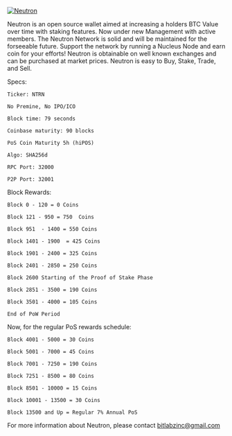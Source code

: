 <a href="http://i.imgur.com/YUhDNh9m.png"><img src="http://i.imgur.com/YUhDNh9m.png" title="Neutron" /></a>


Neutron is an open source wallet aimed at increasing a holders BTC Value over time with staking features. Now under new Management with active members. The Neutron Network is solid and will be maintained for the forseeable future. Support the network by running a Nucleus Node and earn coin for your efforts! Neutron is obtainable on well known exchanges and can be purchased at market prices. Neutron is easy to Buy, Stake, Trade, and Sell. 


Specs:
        

	Ticker: NTRN
	
	No Premine, No IPO/ICO

	Block time: 79 seconds

	Coinbase maturity: 90 blocks

	PoS Coin Maturity 5h (hiPOS)

	Algo: SHA256d

	RPC Port: 32000

	P2P Port: 32001


Block Rewards:


	Block 0 - 120 = 0 Coins
	
	Block 121 - 950 = 750  Coins

	Block 951  - 1400 = 550 Coins

	Block 1401 - 1900  = 425 Coins

	Block 1901 - 2400 = 325 Coins

	Block 2401 - 2850 = 250 Coins
	
	Block 2600 Starting of the Proof of Stake Phase
	
	Block 2851 - 3500 = 190 Coins

	Block 3501 - 4000 = 105 Coins

	End of PoW Period


Now, for the regular PoS rewards schedule:

	Block 4001 - 5000 = 30 Coins

	Block 5001 - 7000 = 45 Coins

	Block 7001 - 7250 = 190 Coins

	Block 7251 - 8500 = 80 Coins

	Block 8501 - 10000 = 15 Coins

	Block 10001 - 13500 = 30 Coins

	Block 13500 and Up = Regular 7% Annual PoS


For more information about Neutron, please contact bitlabzinc@gmail.com
